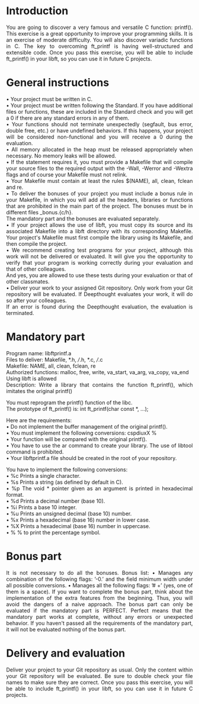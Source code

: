 <div align="justify">
  
# Introduction 

You are going to discover a very famous and versatile C function: printf(). 
This exercise is a great opportunity to improve your programming skills. It is an exercise of moderate difficulty. 
You will also discover variadic functions in C. 
The key to overcoming ft_printf is having well-structured and extensible code. 
Once you pass this exercise, you will be able to include ft_printf() in your libft, so you can use it in future C projects. 

# General instructions 

• Your project must be written in C.  
• Your project must be written following the Standard. If you have additional files or functions, these are included in the Standard check and you will get a 0 if there are any standard errors in any of them.   
• Your functions should not terminate unexpectedly (segfault, bus error, double free, etc.) or have undefined behaviors. If this happens, your project will be considered non-functional and you will receive a 0 during the evaluation.    
• All memory allocated in the heap must be released appropriately when necessary. No memory leaks will be allowed.   
• If the statement requires it, you must provide a Makefile that will compile your source files to the required output with the -Wall, -Werror and -Wextra flags and of course your Makefile must not relink.   
• Your Makefile must contain at least the rules $(NAME), all, clean, fclean and re.   
• To deliver the bonuses of your project you must include a bonus rule in your Makefile, in which you will add all the headers, libraries or functions that are prohibited in the main part of the project. The bonuses must be in different files _bonus.{c/h}.    
The mandatory part and the bonuses are evaluated separately.   
• If your project allows the use of libft, you must copy its source and its associated Makefile into a libft directory with its corresponding Makefile. Your project's Makefile must first compile the library using its Makefile, and then compile the project.   
• We recommend creating test programs for your project, although this work will not be delivered or evaluated. It will give you the opportunity to verify that your program is working correctly during your evaluation and that of other colleagues.   
And yes, you are allowed to use these tests during your evaluation or that of other classmates.   
• Deliver your work to your assigned Git repository. Only work from your Git repository will be evaluated. If Deepthought evaluates your work, it will do so after your colleagues.    
If an error is found during the Deepthought evaluation, the evaluation is terminated.   


# Mandatory part 

Program name: libftprintf.a   
Files to deliver: Makefile, *.h, */*.h, *.c, */*.c   
Makefile: NAME, all, clean, fclean, re   
Authorized functions: malloc, free, write, va_start, va_arg, va_copy, va_end   
Using libft is allowed   
Description: Write a library that contains the function ft_printf(), which imitates the original printf()   

You must reprogram the printf() function of the libc.   
The prototype of ft_printf() is:  int ft_printf(char const *, ...);   

Here are the requirements:   
• Do not implement the buffer management of the original printf().   
• You must implement the following conversions: cspdiuxX %   
• Your function will be compared with the original printf().   
• You have to use the ar command to create your library. The use of libtool command is prohibited.   
• Your libftprintf.a file should be created in the root of your repository.   

You have to implement the following conversions:   
• %c Prints a single character.   
• %s Prints a string (as defined by default in C).   
• %p The void * pointer given as an argument is printed in hexadecimal format.    
• %d Prints a decimal number (base 10).   
• %i Prints a base 10 integer.   
• %u Prints an unsigned decimal (base 10) number.   
• %x Prints a hexadecimal (base 16) number in lower case.   
• %X Prints a hexadecimal (base 16) number in uppercase.   
• % % to print the percentage symbol.   

# Bonus part 

It is not necessary to do all the bonuses. 
Bonus list: 
• Manages any combination of the following flags: ’-0.’ and the field minimum width under all possible conversions. 
• Manages all the following flags: ’# +’ (yes, one of them is a space). 
If you want to complete the bonus part, think about the implementation of the extra features from the beginning. 
Thus, you will avoid the dangers of a naive approach. 
The bonus part can only be evaluated if the mandatory part is PERFECT. Perfect means that the mandatory part works at
complete, without any errors or unexpected behavior. If you haven't
passed all the requirements of the mandatory part, it will not be evaluated
nothing of the bonus part. 

# Delivery and evaluation 

Deliver your project to your Git repository as usual. Only the content within your Git repository will be evaluated. Be sure to double check your file names to make sure they are correct.
Once you pass this exercise, you will be able to include ft_printf() in your libft, so you can use it in future C projects.
